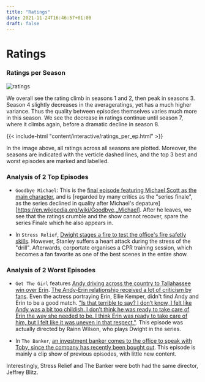 ```yaml
---
title: "Ratings"
date: 2021-11-24T16:46:57+01:00
draft: false
---
```


# Ratings

### Ratings per Season

![ratings]({{<baseurl>}}/images/ratings_seasons.png)

We overall see the rating climb in seasons 1 and 2, then peak in seasons 3. Season 4 slightly decreases in the averageratings, yet has a much higher variance. Thus the quality between episodes themselves varies much more in this season. We see the decrease in ratings continue until season 7, where it climbs again, before a dramatic decline in season 8.

{{< include-html "content/interactive/ratings_per_ep.html" >}}

In the image above, all ratings across all seasons are plotted. Moreover, the seasons are indicated with the verticle dashed lines, and the top 3 best and worst episodes are marked and labelled. 

### Analysis of 2 Top Episodes

- `Goodbye Michael`: This is the [final episode featuring Michael Scott as the main character](https://theoffice.fandom.com/wiki/Goodbye,_Michael?so=search), and is [regarded by many critics as the "series finale", as the series declined in quality after Michael's depature][https://en.wikipedia.org/wiki/Goodbye,_Michael]. After he leaves, we see that the ratings crumble and the show cannot recover, spare the series Finale which he also appears in. 

- In `Stress Relief`, [Dwight stages a fire to test the office's fire safetly skills](https://theoffice.fandom.com/wiki/Stress_Relief). However, Stanley suffers a heart attack during the stress of the "drill". Afterwards, corportate organises a CPR training session, which becomes a fan favorite as one of the best scenes in the entire show.

### Analysis of 2 Worst Episodes

- `Get The Girl` features [Andy driving across the country to Tallahassee win over Erin](https://theoffice.fandom.com/wiki/Get_the_Girl?so=search). [The Andy-Erin relationship received a lot of criticism by fans](https://screenrant.com/the-office-worst-episodes-imdb/). Even the actress portraying Erin, Ellie Kemper, didn't find Andy and Erin to be a good match. ["Is that terrible to say? I don’t know, I felt like Andy was a bit too childish. I don’t think he was ready to take care of Erin the way she needed to be. I think Erin was ready to take care of him, but I felt like it was uneven in that respect."](https://www.cinemablend.com/television/2553336/why-the-offices-ellie-kemper-wasnt-exactly-a-fan-of-erin-and-andys-relationship). This episode was actually directed by Rainn Wilson, who plays Dwight in the series.

- In `The Banker`, [an investment banker comes to the office to speak with Toby, since the company has recently been bought out](https://theoffice.fandom.com/wiki/The_Banker). This episode is mainly a clip show of previous episodes, with little new content.

Interestingly, Stress Relief and The Banker were both had the same director, Jeffrey Blitz.